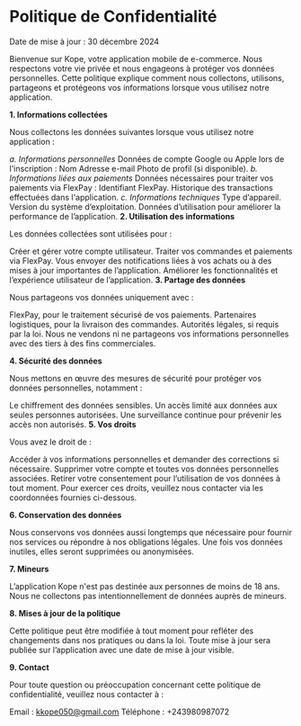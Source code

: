# Politique de Confidentialité

Date de mise à jour : 30 décembre 2024

Bienvenue sur Kope, votre application mobile de e-commerce. Nous respectons votre vie privée et nous engageons à protéger vos données personnelles. Cette politique explique comment nous collectons, utilisons, partageons et protégeons vos informations lorsque vous utilisez notre application.

**1. Informations collectées**

Nous collectons les données suivantes lorsque vous utilisez notre application :

*a. Informations personnelles*
Données de compte Google ou Apple lors de l'inscription :
Nom
Adresse e-mail
Photo de profil (si disponible).
*b. Informations liées aux paiements*
Données nécessaires pour traiter vos paiements via FlexPay :
Identifiant FlexPay.
Historique des transactions effectuées dans l'application.
*c. Informations techniques*
Type d’appareil.
Version du système d’exploitation.
Données d’utilisation pour améliorer la performance de l’application.
**2. Utilisation des informations**

Les données collectées sont utilisées pour :

Créer et gérer votre compte utilisateur.
Traiter vos commandes et paiements via FlexPay.
Vous envoyer des notifications liées à vos achats ou à des mises à jour importantes de l’application.
Améliorer les fonctionnalités et l’expérience utilisateur de l’application.
**3. Partage des données**

Nous partageons vos données uniquement avec :

FlexPay, pour le traitement sécurisé de vos paiements.
Partenaires logistiques, pour la livraison des commandes.
Autorités légales, si requis par la loi.
Nous ne vendons ni ne partageons vos informations personnelles avec des tiers à des fins commerciales.

**4. Sécurité des données**

Nous mettons en œuvre des mesures de sécurité pour protéger vos données personnelles, notamment :

Le chiffrement des données sensibles.
Un accès limité aux données aux seules personnes autorisées.
Une surveillance continue pour prévenir les accès non autorisés.
**5. Vos droits**

Vous avez le droit de :

Accéder à vos informations personnelles et demander des corrections si nécessaire.
Supprimer votre compte et toutes vos données personnelles associées.
Retirer votre consentement pour l’utilisation de vos données à tout moment.
Pour exercer ces droits, veuillez nous contacter via les coordonnées fournies ci-dessous.

**6. Conservation des données**

Nous conservons vos données aussi longtemps que nécessaire pour fournir nos services ou répondre à nos obligations légales. Une fois vos données inutiles, elles seront supprimées ou anonymisées.

**7. Mineurs**

L’application Kope n'est pas destinée aux personnes de moins de 18 ans. Nous ne collectons pas intentionnellement de données auprès de mineurs.

**8. Mises à jour de la politique**

Cette politique peut être modifiée à tout moment pour refléter des changements dans nos pratiques ou dans la loi. Toute mise à jour sera publiée sur l’application avec une date de mise à jour visible.

**9. Contact**

Pour toute question ou préoccupation concernant cette politique de confidentialité, veuillez nous contacter à :

Email : kkope050@gmail.com
Téléphone : +243980987072
